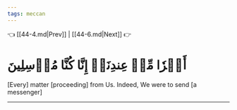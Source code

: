 ```yaml
---
tags: meccan
---
```


👈 [[44-4.md|Prev]] | [[44-6.md|Next]] 👉

# أَمۡرٗا مِّنۡ عِندِنَآۚ إِنَّا كُنَّا مُرۡسِلِينَ

[Every] matter [proceeding] from Us. Indeed, We were to send [a messenger]

---

